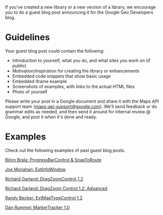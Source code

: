 If you've created a new library or a new version of a library, we encourage you to do a guest blog post announcing it for the Google Geo Developers blog.

# Guidelines #

Your guest blog post could contain the following:
  * Introduction to yourself, what you do, and what sites you work on (if public)
  * Motivation/inspiration for creating the library or enhancements
  * Embedded code snippets that show basic usage
  * Embedded iframe example
  * Screenshots of examples, with links to the actual HTML files
  * Photo of yourself

Please write your post in a Google document and share it with the Maps API support team (maps-api-support@google.com). We'll send feedback or do grammar edits as needed, and then send it around for internal review @ Google, and post it when it's done and ready.

# Examples #

Check out the following examples of past guest blog posts.

[Björn Brala: ProgressBarControl & SnapToRoute](http://googlegeodevelopers.blogspot.com/2008/11/2-more-libraries-released.html)

[Joe Monahan: ExtInfoWindow](http://googlemapsapi.blogspot.com/2007/12/extinfowindow-10-ajax-powered-css.html)

[Richard Garland: DragZoomControl 1.2](http://googlemapsapi.blogspot.com/2007/08/you-can-always-go-back-to-where-you.html)

[Richard Garland: DragZoom Control 1.2: Advanced](http://googlemapsapi.blogspot.com/2007/08/dragzoom-marker-manager-cluster-zoom.html)

[Randy Becker: ExtMapTypeControl 1.2](http://googlemapsapi.blogspot.com/2007/09/extmaptypecontrol-12-now-supporting.html)

[Dan Rummel: MarkerTracker 1.0](http://googlemapsapi.blogspot.com/2008/03/markertracker-10-which-way-did-he-go.html)